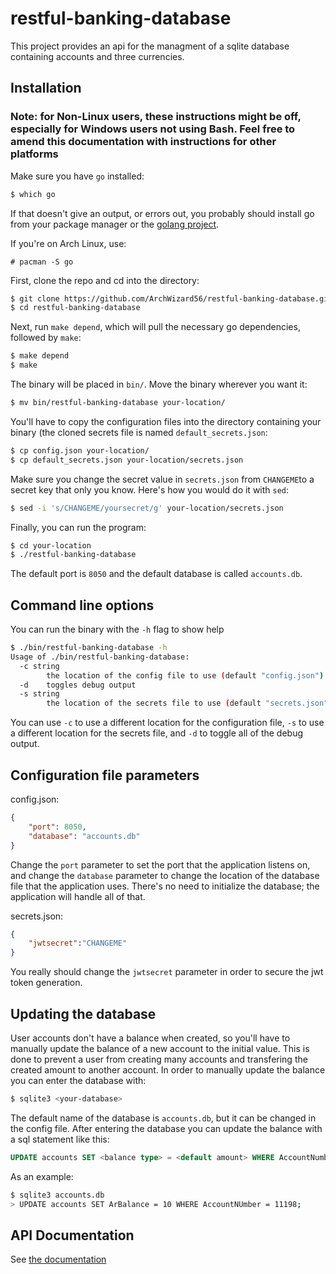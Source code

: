 # restful-banking-database
This project provides an api for the managment of a sqlite database containing accounts and three currencies.

## Installation
### Note: for Non-Linux users, these instructions might be off, especially for Windows users not using Bash. Feel free to amend this documentation with instructions for other platforms
Make sure you have `go` installed:
```sh
$ which go
```
If that doesn't give an output, or errors out, you probably should install go from your package manager or the [golang project](https://golang.org/).

If you're on Arch Linux, use:
```
# pacman -S go
```
First, clone the repo and cd into the directory:
```sh
$ git clone https://github.com/ArchWizard56/restful-banking-database.git
$ cd restful-banking-database
```
Next, run `make depend`, which will pull the necessary go dependencies, followed by `make`:
```sh
$ make depend
$ make
```
The binary will be placed in `bin/`. Move the binary wherever you want it:
```sh
$ mv bin/restful-banking-database your-location/
```
You'll have to copy the configuration files into the directory containing your binary (the cloned secrets file is named `default_secrets.json`:
```sh
$ cp config.json your-location/
$ cp default_secrets.json your-location/secrets.json
```
Make sure you change the secret value in `secrets.json` from `CHANGEME`to a secret key that only you know. Here's how you would do it with `sed`:
```sh
$ sed -i 's/CHANGEME/yoursecret/g' your-location/secrets.json
```
Finally, you can run the program:
```sh
$ cd your-location
$ ./restful-banking-database
```
The default port is `8050` and the default database is called `accounts.db`.
## Command line options
You can run the binary with the `-h` flag to show help
```sh
$ ./bin/restful-banking-database -h
Usage of ./bin/restful-banking-database:
  -c string
        the location of the config file to use (default "config.json")
  -d    toggles debug output
  -s string
        the location of the secrets file to use (default "secrets.json")
```
You can use `-c` to use a different location for the configuration file, `-s` to use a different location for the secrets file, and `-d` to toggle all of the debug output.
## Configuration file parameters

config.json:
```json
{
    "port": 8050,
    "database": "accounts.db"
}
```
Change the `port` parameter to set the port that the application listens on, and change the `database` parameter to change the location of the database file that the application uses. There's no need to initialize the database; the application will handle all of that.

secrets.json:
```json
{
    "jwtsecret":"CHANGEME"
}
```
You really should change the `jwtsecret` parameter in order to secure the jwt token generation.
## Updating the database
User accounts don't have a balance when created, so you'll have to manually update the balance of a new account to the initial value. This is done to prevent a user from creating many accounts and transfering the created amount to another account. In order to manually update the balance you can enter the database with:
```sh
$ sqlite3 <your-database>
```
The default name of the database is `accounts.db`, but it can be changed in the config file. After entering the database you can update the balance with a sql statement like this:
```sql
UPDATE accounts SET <balance type> = <default amount> WHERE AccountNumber = <Account Number>;
```
As an example:
```sh
$ sqlite3 accounts.db
> UPDATE accounts SET ArBalance = 10 WHERE AccountNUmber = 11198;
```
## API Documentation
See [the documentation](API.md)
